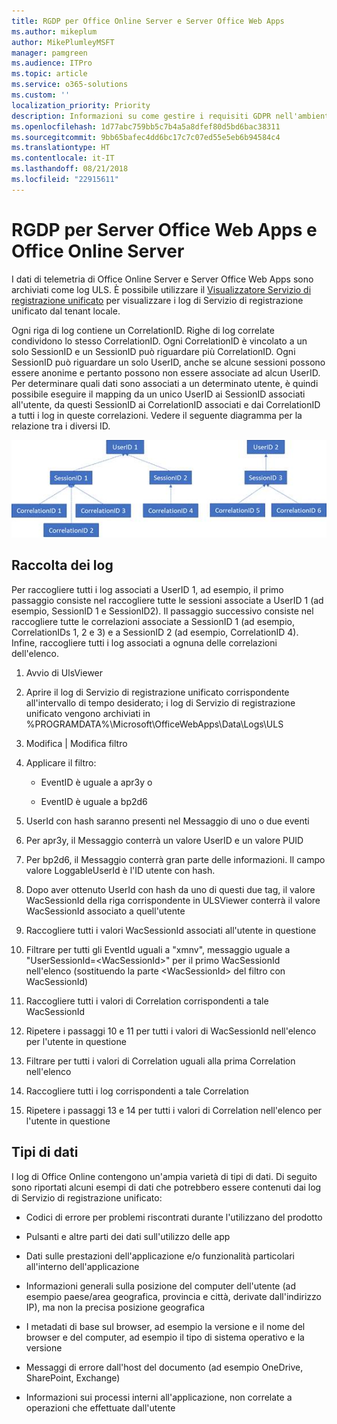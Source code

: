 ```yaml
---
title: RGDP per Office Online Server e Server Office Web Apps
ms.author: mikeplum
author: MikePlumleyMSFT
manager: pamgreen
ms.audience: ITPro
ms.topic: article
ms.service: o365-solutions
ms.custom: ''
localization_priority: Priority
description: Informazioni su come gestire i requisiti GDPR nell'ambiente Exchange Server locale.
ms.openlocfilehash: 1d77abc759bb5c7b4a5a8dfef80d5bd6bac38311
ms.sourcegitcommit: 9bb65bafec4dd6bc17c7c07ed55e5eb6b94584c4
ms.translationtype: HT
ms.contentlocale: it-IT
ms.lasthandoff: 08/21/2018
ms.locfileid: "22915611"
---
```

# <a name="gdpr-for-office-web-apps-server-and-office-online-server"></a>RGDP per Server Office Web Apps e Office Online Server

I dati di telemetria di Office Online Server e Server Office Web Apps sono archiviati come log ULS. È possibile utilizzare il [Visualizzatore Servizio di registrazione unificato](https://www.microsoft.com/en-us/download/details.aspx?id=44020) per visualizzare i log di Servizio di registrazione unificato dal tenant locale.

Ogni riga di log contiene un CorrelationID. Righe di log correlate condividono lo stesso CorrelationID. Ogni CorrelationID è vincolato a un solo SessionID e un SessionID può riguardare più CorrelationID. Ogni SessionID può riguardare un solo UserID, anche se alcune sessioni possono essere anonime e pertanto possono non essere associate ad alcun UserID. Per determinare quali dati sono associati a un determinato utente, è quindi possibile eseguire il mapping da un unico UserID ai SessionID associati all'utente, da questi SessionID ai CorrelationID associati e dai CorrelationID a tutti i log in queste correlazioni. Vedere il seguente diagramma per la relazione tra i diversi ID.

![](media/gdpr-for-office-online-server-image1.jpg)

## <a name="gathering-logs"></a>Raccolta dei log

Per raccogliere tutti i log associati a UserID 1, ad esempio, il primo passaggio consiste nel raccogliere tutte le sessioni associate a UserID 1 (ad esempio, SessionID 1 e SessionID2). Il passaggio successivo consiste nel raccogliere tutte le correlazioni associate a SessionID 1 (ad esempio, CorrelationIDs 1, 2 e 3) e a SessionID 2 (ad esempio, CorrelationID 4). Infine, raccogliere tutti i log associati a ognuna delle correlazioni dell'elenco.

1.  Avvio di UlsViewer

2.  Aprire il log di Servizio di registrazione unificato corrispondente all'intervallo di tempo desiderato; i log di Servizio di registrazione unificato vengono archiviati in %PROGRAMDATA%\\Microsoft\\OfficeWebApps\\Data\\Logs\\ULS

3.  Modifica | Modifica filtro

4.  Applicare il filtro:

    -   EventID è uguale a apr3y o

    -   EventID è uguale a bp2d6

5.  UserId con hash saranno presenti nel Messaggio di uno o due eventi

6.  Per apr3y, il Messaggio conterrà un valore UserID e un valore PUID

7.  Per bp2d6, il Messaggio conterrà gran parte delle informazioni. Il campo valore LoggableUserId è l'ID utente con hash.

8.  Dopo aver ottenuto UserId con hash da uno di questi due tag, il valore WacSessionId della riga corrispondente in ULSViewer conterrà il valore WacSessionId associato a quell'utente

9.  Raccogliere tutti i valori WacSessionId associati all'utente in questione

10. Filtrare per tutti gli EventId uguali a "xmnv", messaggio uguale a "UserSessionId=\<WacSessionId\>" per il primo WacSessionId nell'elenco (sostituendo la parte \<WacSessionId\> del filtro con WacSessionId)

11. Raccogliere tutti i valori di Correlation corrispondenti a tale WacSessionId

12. Ripetere i passaggi 10 e 11 per tutti i valori di WacSessionId nell'elenco per l'utente in questione

13. Filtrare per tutti i valori di Correlation uguali alla prima Correlation nell'elenco

14. Raccogliere tutti i log corrispondenti a tale Correlation

15. Ripetere i passaggi 13 e 14 per tutti i valori di Correlation nell'elenco per l'utente in questione

## <a name="types-of-data"></a>Tipi di dati

I log di Office Online contengono un'ampia varietà di tipi di dati. Di seguito sono riportati alcuni esempi di dati che potrebbero essere contenuti dai log di Servizio di registrazione unificato:

-   Codici di errore per problemi riscontrati durante l'utilizzano del prodotto

-   Pulsanti e altre parti dei dati sull'utilizzo delle app

-   Dati sulle prestazioni dell'applicazione e/o funzionalità particolari all'interno dell'applicazione

-   Informazioni generali sulla posizione del computer dell'utente (ad esempio paese/area geografica, provincia e città, derivate dall'indirizzo IP), ma non la precisa posizione geografica

-   I metadati di base sul browser, ad esempio la versione e il nome del browser e del computer, ad esempio il tipo di sistema operativo e la versione

-   Messaggi di errore dall'host del documento (ad esempio OneDrive, SharePoint, Exchange)

-   Informazioni sui processi interni all'applicazione, non correlate a operazioni che effettuate dall'utente
